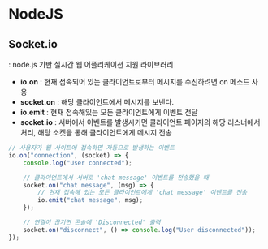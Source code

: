 # NodeJS

## Socket.io
: node.js 기반 실시간 웹 어플리케이션 지원 라이브러리

- **io.on** : 현재 접속되어 있는 클라이언트로부터 메시지를 수신하려면 on 메소드 사용
- **socket.on** : 해당 클라이언트에서 메시지를 보낸다.
- **io.emit** : 현재 접속해있는 모든 클라이언트에게 이벤트 전달
- **socket.io** : 서버에서 이벤트를 발생시키면 클라이언트 페이지의 해당 리스너에서 처리, 해당 소켓을 통해 클라이언트에게 메시지 전송

``` javascript
// 사용자가 웹 사이트에 접속하면 자동으로 발생하는 이벤트
io.on("connection", (socket) => {
    console.log("User connected");

    // 클라이언트에서 서버로 'chat message' 이벤트를 전송했을 때
    socket.on("chat message", (msg) => {
        // 현재 접속해 있는 모든 클라이언트에게 'chat message' 이벤트를 전송
        io.emit("chat message", msg);
    });

    // 연결이 끊기면 콘솔에 'Disconnected' 출력
    socket.on("disconnect", () => console.log("User disconnected"));
});

```
